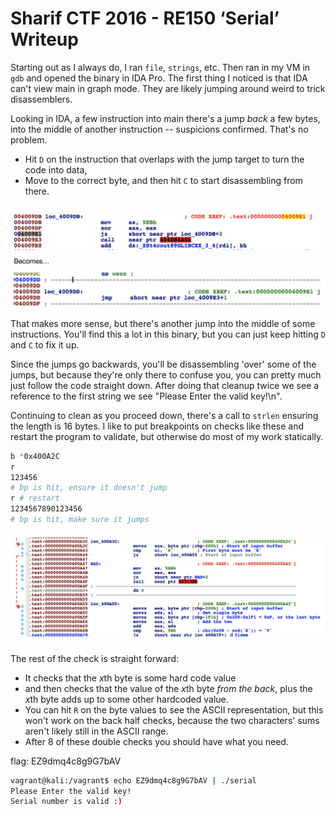 # Sharif CTF 2016 - RE150 ‘Serial’ Writeup

Starting out as I always do, I ran `file`, `strings`, etc.
Then ran in my VM in `gdb` and opened the binary in IDA Pro. 
The first thing I noticed is that IDA can't view main in graph mode.
 They are likely jumping around weird to trick disassemblers.

Looking in IDA, a few instruction into main there's a jump _back_ a few bytes, into the middle of another instruction -- suspicions confirmed.
That's no problem. 

- Hit `D` on the instruction that overlaps with the jump target to turn the code into data, 
- Move to the correct byte, and then hit `C` to start disassembling from there.

![before](gf1.png)

That makes more sense, but there's another jump into the middle of some instructions. 
You'll find this a lot in this binary, 
but you can just keep hitting `D` and `C` to fix it up. 

Since the jumps go backwards, you'll be disassembling 'over' some of the jumps, 
but because they're only there to confuse you, you can pretty much just follow the code straight down.
After doing that cleanup twice we see a reference to the first string we see "Please Enter the valid key!\n".

Continuing to clean as you proceed down, there's a call to `strlen` ensuring the length is 16 bytes. 
I like to put breakpoints on checks like these and restart the program to validate, but otherwise do most of my work statically.

```bash
b *0x400A2C
r
123456
# bp is hit, ensure it doesn't jump
r # restart
1234567890123456
# bp is hit, make sure it jumps
```

![char compare](gf2.png)

The rest of the check is straight forward:
 - It checks that the *x*th byte is some hard code value
 - and then checks that the value of the *x*th byte _from the back_, plus the *x*th byte adds up to some other hardcoded value.
 - You can hit `R` on the byte values to see the ASCII representation, 
 but this won't work on the back half checks, because the two characters' sums aren't likely still in the ASCII range. 
 - After 8 of these double checks you should have what you need.

flag: EZ9dmq4c8g9G7bAV

```bash
vagrant@kali:/vagrant$ echo EZ9dmq4c8g9G7bAV | ./serial
Please Enter the valid key!
Serial number is valid :)
```
